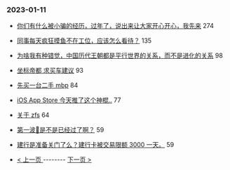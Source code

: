 ### 2023-01-11 
- [你们有什么被小骗的经历，过年了，说出来让大家开心开心，我先来](https://www.v2ex.com/t/908087) 274
- [同事每天疯狂摸鱼不在工位，应该怎么看待？](https://www.v2ex.com/t/908146) 135
- [为啥我有种错觉，中国历代王朝都是平行世界的关系，而不是进化的关系](https://www.v2ex.com/t/908094) 98
- [坐标帝都 求买车建议](https://www.v2ex.com/t/908066) 93
- [先买一台二手 mbp](https://www.v2ex.com/t/908074) 84
- [iOS App Store 今天推了这个神棍..](https://www.v2ex.com/t/908048) 77
- [关于 zfs](https://www.v2ex.com/t/908021) 64
- [第一波🐑是不是已经过了啊？](https://www.v2ex.com/t/908089) 59
- [建行是准备关门了么？建行卡被交易限额 3000 一天。](https://www.v2ex.com/t/908184) 59 

- [ < 上一页 ](https://github.com/able8/v2ex-hot-record/blob/master/2023-01-10.md) -------- [ 下一页 > ](https://github.com/able8/v2ex-hot-record/blob/master/2023-01-12.md)
